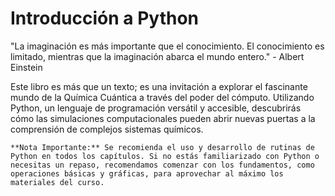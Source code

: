 # Introducción a Python

"La imaginación es más importante que el conocimiento. El conocimiento es limitado, mientras que la imaginación abarca el mundo entero." - Albert Einstein

Este libro es más que un texto; es una invitación a explorar el fascinante mundo de la Química Cuántica a través del poder del cómputo. Utilizando Python, un lenguaje de programación versátil y accesible, descubrirás cómo las simulaciones computacionales pueden abrir nuevas puertas a la comprensión de complejos sistemas químicos.

```{note}
**Nota Importante:** Se recomienda el uso y desarrollo de rutinas de Python en todos los capítulos. Si no estás familiarizado con Python o necesitas un repaso, recomendamos comenzar con los fundamentos, como operaciones básicas y gráficas, para aprovechar al máximo los materiales del curso.
